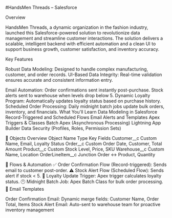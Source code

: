 #HandsMen Threads – Salesforce

Overview

HandsMen Threads, a dynamic organization in the fashion industry, launched this Salesforce-powered solution to revolutionize data management and streamline customer interactions. The solution delivers a scalable, intelligent backend with efficient automation and a clean UI to support business growth, customer satisfaction, and inventory accuracy.

Key Features

Robust Data Modeling: Designed to handle complex manufacturing, customer, and order records.
UI-Based Data Integrity: Real-time validation ensures accurate and consistent information entry.

Email Automation:
Order confirmations sent instantly post-purchase.
Stock alerts sent to warehouse when levels drop below 5.
Dynamic Loyalty Program: Automatically updates loyalty status based on purchase history.
Scheduled Order Processing: Daily midnight batch jobs update bulk orders, inventory, and financials.
What You'll Learn
Data Modeling in Salesforce
Record-Triggered and Scheduled Flows
Email Alerts and Templates
Apex Triggers & Classes
Batch Apex (Asynchronous Processing)
Lightning App Builder
Data Security (Profiles, Roles, Permission Sets)

🧩 Objects Overview
Object Name	Type	Key Fields
Customer__c	Custom	Name, Email, Loyalty Status
Order__c	Custom	Order Date, Customer, Total Amount
Product__c	Custom	Stock Level, Price, SKU
Warehouse__c	Custom	Name, Location
OrderLineItem__c	Junction	Order ↔ Product, Quantity

📂 Flows & Automation
✅ Order Confirmation Flow (Record-triggered): Sends email to customer post-order.
⚠️ Stock Alert Flow (Scheduled Flow): Sends alert if stock < 5.
🔁 Loyalty Update Trigger: Apex trigger calculates loyalty status.
🕛 Midnight Batch Job: Apex Batch Class for bulk order processing.
💌 Email Templates

Order Confirmation Email:
Dynamic merge fields: Customer Name, Order Total, Items
Stock Alert Email:
Auto-sent to warehouse team for proactive inventory management
